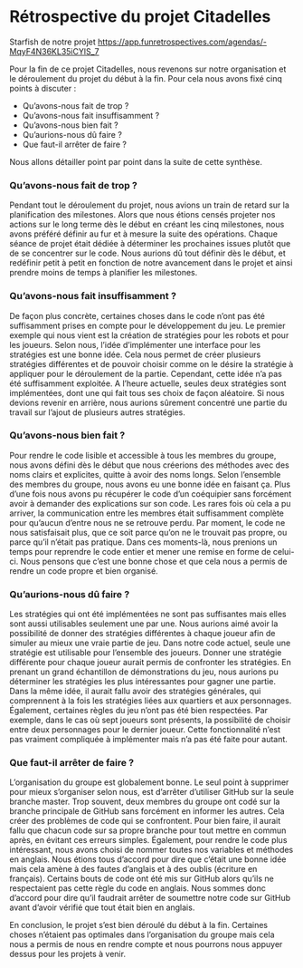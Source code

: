 # Rétrospective du projet Citadelles 

Starfish de notre projet
https://app.funretrospectives.com/agendas/-MqyF4N36KL35iCYlS_7

Pour la fin de ce projet Citadelles, nous revenons sur notre organisation et le déroulement du projet du début à la fin. Pour cela nous avons fixé cinq points à discuter : 
 - Qu’avons-nous fait de trop ? 
 - Qu’avons-nous fait insuffisamment ? 
 - Qu’avons-nous bien fait ? 
 - Qu’aurions-nous dû faire ? 
 - Que faut-il arrêter de faire ? 

Nous allons détailler point par point dans la suite de cette synthèse. 

 
### Qu’avons-nous fait de trop ?  

Pendant tout le déroulement du projet, nous avions un train de retard sur la planification des milestones. Alors que nous étions censés projeter nos actions sur le long terme dès le début en créant les cinq milestones, nous avons préféré définir au fur et à mesure la suite des opérations. Chaque séance de projet était dédiée à déterminer les prochaines issues plutôt que de se concentrer sur le code. Nous aurions dû tout définir dès le début, et redéfinir petit à petit en fonction de notre avancement dans le projet et ainsi prendre moins de temps à planifier les milestones. 

### Qu’avons-nous fait insuffisamment ? 

De façon plus concrète, certaines choses dans le code n’ont pas été suffisamment prises en compte pour le développement du jeu. Le premier exemple qui nous vient est la création de stratégies pour les robots et pour les joueurs. Selon nous, l’idée d’implémenter une interface pour les stratégies est une bonne idée. Cela nous permet de créer plusieurs stratégies différentes et de pouvoir choisir comme on le désire la stratégie à appliquer pour le déroulement de la partie. Cependant, cette idée n’a pas été suffisamment exploitée. A l’heure actuelle, seules deux stratégies sont implémentées, dont une qui fait tous ses choix de façon aléatoire. Si nous devions revenir en arrière, nous aurions sûrement concentré une partie du travail sur l’ajout de plusieurs autres stratégies. 

### Qu’avons-nous bien fait ? 

Pour rendre le code lisible et accessible à tous les membres du groupe, nous avons défini dès le début que nous créerions des méthodes avec des noms clairs et explicites, quitte à avoir des noms longs. Selon l’ensemble des membres du groupe, nous avons eu une bonne idée en faisant ça. Plus d’une fois nous avons pu récupérer le code d’un coéquipier sans forcément avoir à demander des explications sur son code. Les rares fois où cela a pu arriver, la communication entre les membres était suffisamment complète pour qu’aucun d’entre nous ne se retrouve perdu. Par moment, le code ne nous satisfaisait plus, que ce soit parce qu’on ne le trouvait pas propre, ou parce qu’il n’était pas pratique. Dans ces moments-là, nous prenions un temps pour reprendre le code entier et mener une remise en forme de celui-ci. Nous pensons que c’est une bonne chose et que cela nous a permis de rendre un code propre et bien organisé. 

### Qu’aurions-nous dû faire ? 

Les stratégies qui ont été implémentées ne sont pas suffisantes mais elles sont aussi utilisables seulement une par une.
Nous aurions aimé avoir la possibilité de donner des stratégies différentes à chaque joueur afin de simuler au mieux une vraie partie de jeu.
Dans notre code actuel, seule une stratégie est utilisable pour l’ensemble des joueurs. Donner une stratégie différente pour chaque joueur aurait permis de confronter les stratégies. En prenant un grand échantillon de démonstrations du jeu, nous aurions pu déterminer les stratégies les plus intéressantes pour gagner une partie. Dans la même idée, il aurait fallu avoir des stratégies générales, qui comprennent à la fois les stratégies liées aux quartiers et aux personnages. Également, certaines règles du jeu n’ont pas été bien respectées. Par exemple, dans le cas où sept joueurs sont présents, la possibilité de choisir entre deux personnages pour le dernier joueur. Cette fonctionnalité n’est pas vraiment compliquée à implémenter mais n’a pas été faite pour autant. 

### Que faut-il arrêter de faire ? 

L’organisation du groupe est globalement bonne. Le seul point à supprimer pour mieux s’organiser selon nous, est d’arrêter d’utiliser GitHub sur la seule branche master. Trop souvent, deux membres du groupe ont codé sur la branche principale de GitHub sans forcément en informer les autres. Cela créer des problèmes de code qui se confrontent. Pour bien faire, il aurait fallu que chacun code sur sa propre branche pour tout mettre en commun après, en évitant ces erreurs simples. Également, pour rendre le code plus intéressant, nous avons choisi de nommer toutes nos variables et méthodes en anglais. Nous étions tous d’accord pour dire que c’était une bonne idée mais cela amène à des fautes d’anglais et à des oublis (écriture en français). Certains bouts de code ont été mis sur GitHub alors qu’ils ne respectaient pas cette règle du code en anglais. Nous sommes donc d’accord pour dire qu’il faudrait arrêter de soumettre notre code sur GitHub avant d’avoir vérifié que tout était bien en anglais. 

En conclusion, le projet s’est bien déroulé du début à la fin. Certaines choses n’étaient pas optimales dans l’organisation du groupe mais cela nous a permis de nous en rendre compte et nous pourrons nous appuyer dessus pour les projets à venir. 
